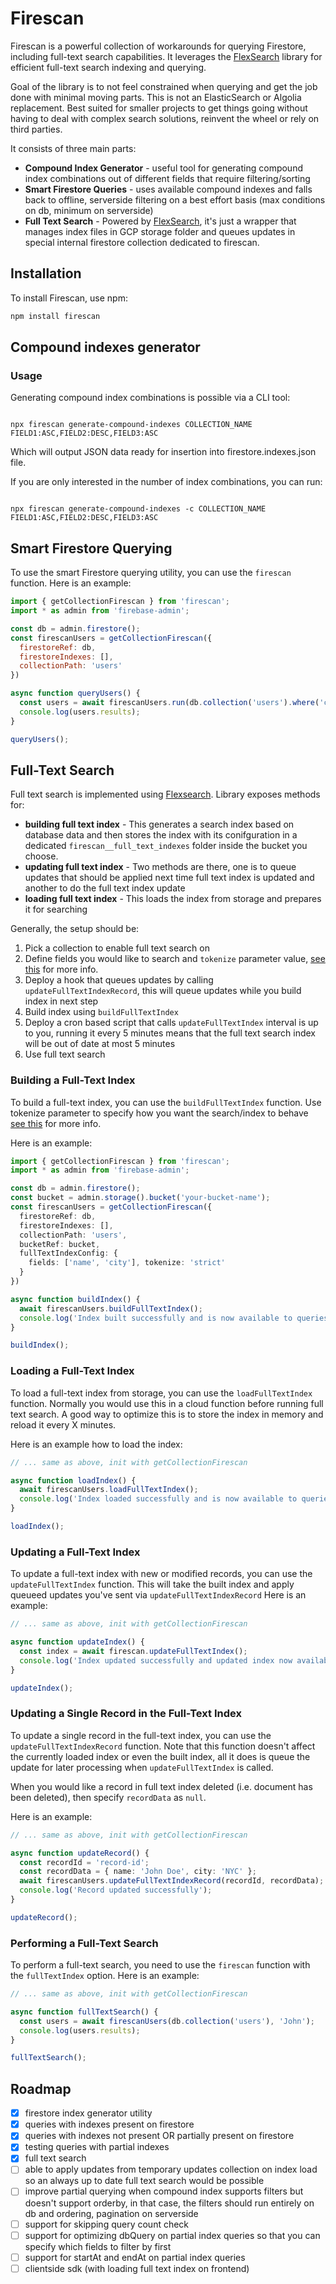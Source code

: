 # Firescan

Firescan is a powerful collection of workarounds for querying Firestore, including full-text search capabilities. It leverages the [FlexSearch](https://github.com/nextapps-de/flexsearch) library for efficient full-text search indexing and querying.

Goal of the library is to not feel constrained when querying and get the job done with minimal moving parts. This is not an ElasticSearch or Algolia replacement. Best suited for smaller projects to get things going without having to deal with complex search solutions, reinvent the wheel or rely on third parties.

It consists of three main parts:
- **Compound Index Generator** - useful tool for generating compound index combinations out of different fields that require filtering/sorting
- **Smart Firestore Queries** - uses available compound indexes and falls back to offline, serverside filtering on a best effort basis (max conditions on db, minimum on serverside)
- **Full Text Search** - Powered by [FlexSearch](https://github.com/nextapps-de/flexsearch), it's just a wrapper that manages index files in GCP storage folder and queues updates in special internal firestore collection dedicated to firescan.

## Installation

To install Firescan, use npm:

```sh
npm install firescan
```

## Compound indexes generator

### Usage

Generating compound index combinations is possible via a CLI tool:

```

npx firescan generate-compound-indexes COLLECTION_NAME FIELD1:ASC,FIELD2:DESC,FIELD3:ASC

```

Which will output JSON data ready for insertion into firestore.indexes.json file.

If you are only interested in the number of index combinations, you can run:

```

npx firescan generate-compound-indexes -c COLLECTION_NAME FIELD1:ASC,FIELD2:DESC,FIELD3:ASC

```

## Smart Firestore Querying

To use the smart Firestore querying utility, you can use the `firescan` function. Here is an example:

```javascript
import { getCollectionFirescan } from 'firescan';
import * as admin from 'firebase-admin';

const db = admin.firestore();
const firescanUsers = getCollectionFirescan({
  firestoreRef: db,
  firestoreIndexes: [],
  collectionPath: 'users'
})

async function queryUsers() {
  const users = await firescanUsers.run(db.collection('users').where('city', '==', 'NYC'));
  console.log(users.results);
}

queryUsers();
```

## Full-Text Search

Full text search is implemented using [Flexsearch](https://github.com/nextapps-de/flexsearch). Library exposes methods for:
- **building full text index** - This generates a search index based on database data and then stores the index with its conifguration in a dedicated `firescan__full_text_indexes` folder inside the bucket you choose.
- **updating full text index** - Two methods are there, one is to queue updates that should be applied next time full text index is updated and another to do the full text index update
- **loading full text index** - This loads the index from storage and prepares it for searching

Generally, the setup should be:
1. Pick a collection to enable full text search on
2. Define fields you would like to search and `tokenize` parameter value, [see this](https://github.com/nextapps-de/flexsearch?tab=readme-ov-file#tokenizer-prefix-search) for more info.
3. Deploy a hook that queues updates by calling `updateFullTextIndexRecord`, this will queue updates while you build index in next step
4. Build index using `buildFullTextIndex`
5. Deploy a cron based script that calls `updateFullTextIndex` interval is up to you, running it every 5 minutes means that the full text search index will be out of date at most 5 minutes
6. Use full text search

### Building a Full-Text Index

To build a full-text index, you can use the `buildFullTextIndex` function. Use tokenize parameter to specify how you want the search/index to behave [see this](https://github.com/nextapps-de/flexsearch?tab=readme-ov-file#tokenizer-prefix-search) for more info.

Here is an example:

```ts
import { getCollectionFirescan } from 'firescan';
import * as admin from 'firebase-admin';

const db = admin.firestore();
const bucket = admin.storage().bucket('your-bucket-name');
const firescanUsers = getCollectionFirescan({
  firestoreRef: db,
  firestoreIndexes: [],
  collectionPath: 'users',
  bucketRef: bucket,
  fullTextIndexConfig: {
    fields: ['name', 'city'], tokenize: 'strict'
  }
})

async function buildIndex() {
  await firescanUsers.buildFullTextIndex();
  console.log('Index built successfully and is now available to queries - firescanUsers.run(query, keywords)');
}

buildIndex();
```

### Loading a Full-Text Index

To load a full-text index from storage, you can use the `loadFullTextIndex` function. Normally you would use this in a cloud function before running full text search. A good way to optimize this is to store the index in memory and reload it every X minutes.

Here is an example how to load the index:

```ts
// ... same as above, init with getCollectionFirescan

async function loadIndex() {
  await firescanUsers.loadFullTextIndex();
  console.log('Index loaded successfully and is now available to queries - firescanUsers.run(query, keywords)');
}

loadIndex();
```

### Updating a Full-Text Index

To update a full-text index with new or modified records, you can use the `updateFullTextIndex` function. This will take the built index and apply queueed updates you've sent via `updateFullTextIndexRecord` Here is an example:

```ts
// ... same as above, init with getCollectionFirescan

async function updateIndex() {
  const index = await firescan.updateFullTextIndex();
  console.log('Index updated successfully and updated index now available to queries - firescanUsers.run(query, keywords)');
}

updateIndex();
```

### Updating a Single Record in the Full-Text Index

To update a single record in the full-text index, you can use the `updateFullTextIndexRecord` function. Note that this function doesn't affect the currently loaded index or even the built index, all it does is queue the update for later processing when `updateFullTextIndex` is called.

When you would like a record in full text index deleted (i.e. document has been deleted), then specify `recordData` as `null`.

Here is an example:

```ts
// ... same as above, init with getCollectionFirescan

async function updateRecord() {
  const recordId = 'record-id';
  const recordData = { name: 'John Doe', city: 'NYC' };
  await firescanUsers.updateFullTextIndexRecord(recordId, recordData);
  console.log('Record updated successfully');
}

updateRecord();
```

### Performing a Full-Text Search

To perform a full-text search, you need to use the `firescan` function with the `fullTextIndex` option. Here is an example:

```ts
// ... same as above, init with getCollectionFirescan

async function fullTextSearch() {
  const users = await firescanUsers(db.collection('users'), 'John');
  console.log(users.results);
}

fullTextSearch();
```

## Roadmap

- [x] firestore index generator utility
- [x] queries with indexes present on firestore
- [x] queries with indexes not present OR partially present on firestore
- [x] testing queries with partial indexes
- [x] full text search
- [ ] able to apply updates from temporary updates collection on index load so an always up to date full text search would be possible
- [ ] improve partial querying when compound index supports filters but doesn't support orderby, in that case, the filters should run entirely on db and ordering, pagination on serverside
- [ ] support for skipping query count check
- [ ] support for optimizing dbQuery on partial index queries so that you can specify which fields to filter by first
- [ ] support for startAt and endAt on partial index queries
- [ ] clientside sdk (with loading full text index on frontend)